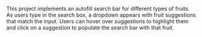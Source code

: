 This project implements an autofill search bar for different types of fruits. As users type in the search box, a dropdown appears with fruit suggestions that match the input. Users can hover over suggestions to highlight them and click on a suggestion to populate the search bar with that fruit.
